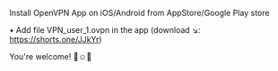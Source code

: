 Install OpenVPN App on iOS/Android from AppStore/Google Play store

• Add file VPN_user_1.ovpn in the app (download ↘️: https://shorts.one/JJkYr)

You're welcome! 👏☺️🎉

